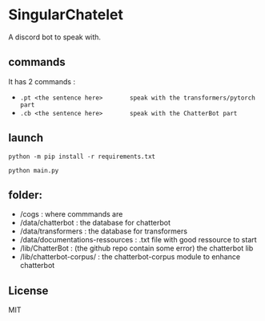 # SingularChatelet

A discord bot to speak with.

## commands

It has 2 commands :
- `.pt <the sentence here>`
`       speak with the transformers/pytorch part`
- `.cb <the sentence here>`
`       speak with the ChatterBot part`

## launch

```shell
python -m pip install -r requirements.txt
```

```shell
python main.py
```

## folder:

- /cogs : where commmands are
- /data/chatterbot  : the database for chatterbot
- /data/transformers    : the database for transformers
- /data/documentations-ressources   : .txt file with good ressource to start
- /lib/ChatterBot   : (the github repo contain some error) the chatterbot lib
- /lib/chatterbot-corpus/   : the chatterbot-corpus module to enhance chatterbot

## License
MIT